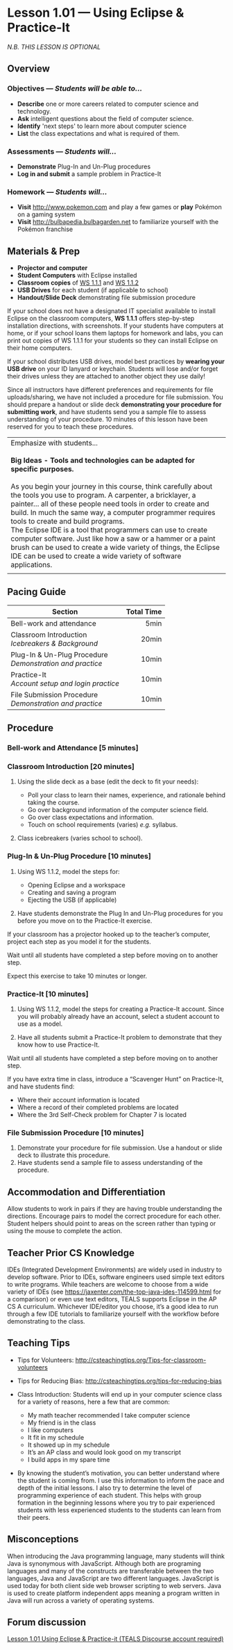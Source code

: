Lesson 1.01 — Using Eclipse & Practice-It
====================================================================================================
_N.B. THIS LESSON IS OPTIONAL_

Overview
--------
### Objectives — _Students will be able to…_
- **Describe** one or more careers related to computer science and technology.
- **Ask** intelligent questions about the field of computer science.
- **Identify** 'next steps' to learn more about computer science
- **List** the class expectations and what is required of them.

### Assessments — _Students will…_
- **Demonstrate** Plug-In and Un-Plug procedures
- **Log in and submit** a sample problem in Practice-It

### Homework — _Students will…_
- **Visit** http://www.pokemon.com and play a few games or **play** Pokémon on a
  gaming system
- **Visit** http://bulbapedia.bulbagarden.net to familiarize yourself with the Pokémon franchise


Materials & Prep
----------------
- **Projector and computer**
- **Student Computers** with Eclipse installed
- **Classroom copies** of [WS 1.1.1] and [WS 1.1.2]
- **USB Drives** for each student (if applicable to school)
- **Handout/Slide Deck** demonstrating file submission procedure

If your school does not have a designated IT specialist available to install Eclipse on the
classroom computers, **WS 1.1.1** offers step-by-step installation directions, with screenshots.
If your students have computers at home, or if your school loans them laptops for homework and
labs, you can print out copies of WS 1.1.1 for your students so they can install Eclipse on their
home computers.

If your school distributes USB drives, model best practices by **wearing your USB drive** on your
ID lanyard or keychain. Students will lose and/or forget their drives unless they are attached to
another object they use daily!

Since all instructors have different preferences and requirements for file uploads/sharing, we
have not included a procedure for file submission. You should prepare a handout or slide deck
**demonstrating your procedure for submitting work**, and have students send you a sample file to
assess understanding of your procedure. 10 minutes of this lesson have been reserved for you to
teach these procedures.

<table>
  <tr>
    <td>
      Emphasize with students...
      <br><br><strong>Big Ideas - Tools and technologies can be adapted for specific purposes.</strong><br><br>
As you begin your journey in this course, think carefully about the tools you use to program. A carpenter, a bricklayer, a painter… all of these people need tools in order to create and build. In much the same way, a computer programmer requires tools to create and build programs. <br>
The Eclipse IDE is a tool that programmers can use to create computer software. Just like how a saw or a hammer or a paint brush can be used to create a wide variety of things, the Eclipse IDE can be used to create a wide variety of software applications.
  </tr>
  <td>
    </table>


Pacing Guide
------------
| Section                                                     | Total Time |
|-------------------------------------------------------------|-----------:|
| Bell-work and attendance                                    |       5min |
| Classroom Introduction<br>_Icebreakers & Background_        |      20min |
| Plug-In & Un-Plug Procedure<br>_Demonstration and practice_ |      10min |
| Practice-It<br>_Account setup and login practice_           |      10min |
| File Submission Procedure<br>_Demonstration and practice_   |      10min |


Procedure
---------

### Bell-work and Attendance \[5 minutes\]

### Classroom Introduction \[20 minutes\]

1. Using the slide deck as a base (edit the deck to fit your needs):
   - Poll your class to learn their names, experience, and rationale behind taking the course.
   - Go over background information of the computer science field.
   - Go over class expectations and information.
   - Touch on school requirements (varies) _e.g._ syllabus.

2. Class icebreakers (varies school to school).

### Plug-In & Un-Plug Procedure \[10 minutes\]

1. Using WS 1.1.2, model the steps for:
   - Opening Eclipse and a workspace
   - Creating and saving a program
   - Ejecting the USB (if applicable)

2. Have students demonstrate the Plug In and Un-Plug procedures for you before you move on to the
   Practice-It exercise.

If your classroom has a projector hooked up to the teacher’s computer, project each step as you
model it for the students.

Wait until all students have completed a step before moving on to another step.

Expect this exercise to take 10 minutes or longer.

### Practice-It \[10 minutes\]

1. Using WS 1.1.2, model the steps for creating a Practice-It account. Since you will probably
   already have an account, select a student account to use as a model.

2. Have all students submit a Practice-It problem to demonstrate that they know how to use
   Practice-It.

Wait until all students have completed a step before moving on to another step.

If you have extra time in class, introduce a “Scavenger Hunt” on Practice-It, and have students find:
   - Where their account information is located
   - Where a record of their completed problems are located
   - Where the 3rd Self-Check problem for Chapter 7 is located

### File Submission Procedure \[10 minutes\]

1. Demonstrate your procedure for file submission. Use a handout or slide deck to illustrate this
   procedure.
2. Have students send a sample file to assess understanding of the procedure.


Accommodation and Differentiation
---------------------------------
Allow students to work in pairs if they are having trouble understanding the directions. Encourage
pairs to model the correct procedure for each other. Student helpers should point to areas on the
screen rather than typing or using the mouse to complete the action.


Teacher Prior CS Knowledge
--------------------------
IDEs (Integrated Development Environments) are widely used in industry to develop software. Prior to
IDEs, software engineers used simple text editors to write programs. While teachers are welcome to
choose from a wide variety of IDEs (see <https://jaxenter.com/the-top-java-ides-114599.html> for a
comparison) or even use text editors, TEALS supports Eclipse in the AP CS A curriculum. Whichever
IDE/editor you choose, it’s a good idea to run through a few IDE tutorials to familiarize yourself
with the workflow before demonstrating to the class.


Teaching Tips
-------------
- Tips for Volunteers: <http://csteachingtips.org/Tips-for-classroom-volunteers>

- Tips for Reducing Bias: <http://csteachingtips.org/tips-for-reducing-bias>

- Class Introduction: Students will end up in your computer science class for a variety of reasons,
  here a few that are common:

  + My math teacher recommended I take computer science
  + My friend is in the class
  + I like computers
  + It fit in my schedule
  + It showed up in my schedule
  + It’s an AP class and would look good on my transcript
  + I build apps in my spare time

- By knowing the student’s motivation, you can better understand where the student is coming from. I
  use this information to inform the pace and depth of the initial lessons. I also try to determine
  the level of programming experience of each student. This helps with group formation in the
  beginning lessons where you try to pair experienced students with less experienced students to the
  students can learn from their peers.


Misconceptions
--------------
When introducing the Java programming language, many students will think Java is synonymous with
JavaScript. Although both are programing languages and many of the constructs are transferable
between the two languages, Java and JavaScript are two different languages. JavaScript is used today
for both client side web browser scripting to web servers. Java is used to create platform
independent apps meaning a program written in Java will run across a variety of operating systems.


Forum discussion
----------------
[Lesson 1.01 Using Eclipse & Practice-it (TEALS Discourse account required)](http://forums.tealsk12.org/c/ap-cs-a-unit-1/1-01-using-eclipse-practice-it)


[WS 1.1.1]: https://raw.githubusercontent.com/TEALSK12/apcsa-public/master/curriculum/Unit1/WS%201.1.1.docx
[WS 1.1.2]: https://raw.githubusercontent.com/TEALSK12/apcsa-public/master/curriculum/Unit1/WS%201.1.2.docx
